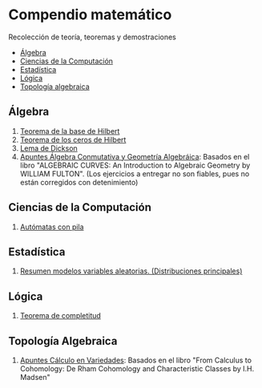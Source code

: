 # Compendio matemático
Recolección de teoría, teoremas y demostraciones

+ [Álgebra](#álgebra)
+ [Ciencias de la Computación](#ciencias-de-la-computación)
+ [Estadística](#Estadística)
+ [Lógica](#lógica)
+ [Topología algebraica](#topología-algebraica)


## Álgebra

1. [Teorema de la base de Hilbert](https://github.com/EduPH/Teoremas/blob/master/Base_Hilbert/hilbert.pdf)
2. [Teorema de los ceros de Hilbert](https://github.com/EduPH/Teoremas/blob/master/Nullstellenstaz/Teorema_Ceros.pdf)
3. [Lema de Dickson](https://github.com/EduPH/Teoremas/blob/master/Lema_Dickson/Lema_Dickson.pdf)
4. [Apuntes Álgebra Conmutativa y Geometría
   Algebráica](https://github.com/EduPH/Teoria-Matematica/blob/master/ACCGA/ACCGA.pdf):
   Basados en el libro "ALGEBRAIC CURVES: An Introduction to
   Algebraic Geometry by WILLIAM FULTON". (Los ejercicios a entregar
   no son fiables, pues no están corregidos con detenimiento)

## Ciencias de la Computación

1. [Autómatas con pila](https://github.com/EduPH/Teoria-Matematica/blob/master/AutomatasPila/AutomatasPila.pdf)


## Estadística
1. [Resumen modelos variables aleatorias. (Distribuciones principales)](https://github.com/EduPH/Teoria-Matematica/blob/master/Modelos%20variables%20aleatorias/Modelos.pdf)


## Lógica

1. [Teorema de completitud](https://github.com/EduPH/Teoremas/blob/master/Teorema_Completitud/completitud.pdf)


## Topología Algebraica

1. [Apuntes Cálculo en
   Variedades](https://github.com/EduPH/Teoria-Matematica/blob/master/CV/CV.pdf):
   Basados en el libro "From Calculus to Cohomology: De Rham
   Cohomology and Characteristic Classes by I.H. Madsen"

